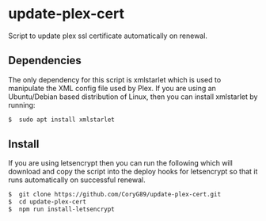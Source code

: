 # update-plex-cert

Script to update plex ssl certificate automatically on renewal.

## Dependencies

The only dependency for this script is xmlstarlet which is used to manipulate the XML config file used by Plex. If you are using an Ubuntu/Debian based distribution of Linux, then you can install xmlstarlet by running:

```sh
$  sudo apt install xmlstarlet
```

## Install

If you are using letsencrypt then you can run the following which will download and copy the script into the deploy hooks for letsencrypt so that it runs automatically on successful renewal.

```sh
$  git clone https://github.com/CoryG89/update-plex-cert.git
$  cd update-plex-cert
$  npm run install-letsencrypt
```
